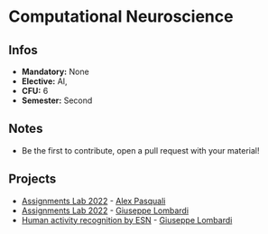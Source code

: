 # Computational Neuroscience
## Infos
- **Mandatory:** None
- **Elective:** AI,
- **CFU:** 6
- **Semester:** Second

## Notes
- Be the first to contribute, open a pull request with your material!

## Projects
- [Assignments Lab 2022](https://github.com/AlexPasqua/CNS-assignments) - [Alex Pasquali](https://github.com/AlexPasqua)
- [Assignments Lab 2022](https://github.com/icezimmer/CNS_lab) - [Giuseppe Lombardi](https://github.com/icezimmer)
- [Human activity recognition by ESN](https://github.com/icezimmer/HARbyESNs) - [Giuseppe Lombardi](https://github.com/icezimmer)
